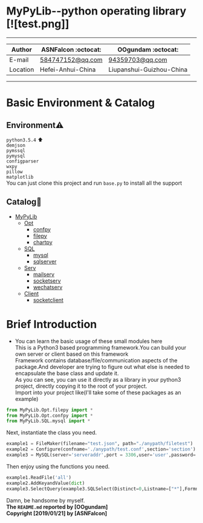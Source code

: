 MyPyLib--python operating library  
[![test.png]]
===========================
****
|Author|ASNFalcon :octocat:|OOgundam :octocat:|
|---|---|---
|E-mail|584747152@qq.com|94359703@qq.com
|Location|Hefei-Anhui-China|Liupanshui-Guizhou-China
****

# Basic Environment & Catalog
## Environment:warning:
`python3.5.4` :arrow_up:  
`demjson`   
`pymssql`   
`pymysql`   
`configparser`   
`wxpy`   
`pillow`   
`matplotlib`   
You can just clone this project and run `base.py` to install all the support  
## Catalog:bookmark_tabs:
* [MyPyLib](./)
	* [Opt](./Opt)
		* [confpy](./Opt/README.md)
		* [filepy](./Opt/README.md)
		* [chartpy](./Opt/README.md)
	* [SQL](./SQL)
		* [mysql](./SQL/README.md)
		* [sqlserver](./SQL/README.md)
	* [Serv](./Serv)
		* [mailserv](./Serv/README.md)
		* [socketserv](./Serv/README.md)
		* [wechatserv](./Serv/README.md)
	* [Client](./Client)
		* [socketclient](./Client/README.md)

# Brief Introduction
* You can learn the basic usage of these small modules here  
This is a Python3 based programming framework.You can build your own server or client based on this framework  
Framework contains database/file/communication aspects of the package.And developer are trying to figure out what else is needed to encapsulate the base class and update it.  
As you can see, you can use it directly as a library in your python3 project, directly copying it to the root of your project.   
Import into your project like(I'll take some of these packages as an example)
```python
from MyPyLib.Opt.filepy import *
from MyPyLib.Opt.confpy import *
from MyPyLib.SQL.mysql import *
```
Next, instantiate the class you need.  
```python
example1 = FileMaker(filename="test.json", path="./anypath/filetest")
example2 = Configure(confname='./anypath/test.conf',section='section')
example3 = MySQL(server='serveraddr',port = 3306,user='user',password='password',database="database")
```
Then enjoy using the functions you need.  
```python
example1.ReadFile('all')
example2.AddKeyandValue(dict)
example3.SelectQuery(example3.SQLSelect(Distinct=0,Listname=["*"],Formname="`user`",const=" "))
```
Damn, be handsome by myself.  
__The `README.md` reported by [OOgundam]__  
__Copyright [2019/01/21] by [ASNFalcon]__
